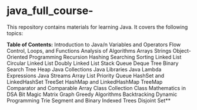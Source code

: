# java_full_course-
This repository contains materials for learning Java. It covers the following topics:

**Table of Contents:**
Introduction to Java/n
Variables and Operators
Flow Control, Loops, and Functions
Analysis of Algorithms
Arrays
Strings
Object-Oriented Programming
Recursion
Hashing
Searching
Sorting
Linked List
Circular Linked List
Doubly Linked List
Stack
Queue
Deque
Tree
Binary Search Tree
Heap
Java Collections
Java Libraries
Java Lambda Expressions
Java Streams
Array List
Priority Queue
HashSet and LinkedHashSet
TreeSet
HashMap and LinkedHashMap
TreeMap
Comparator and Comparable
Array Class
Collection Class
Mathematics in DSA
Bit Magic
Matrix
Graph
Greedy Algorithms
Backtracking
Dynamic Programming
Trie
Segment and Binary Indexed Trees
Disjoint Set**
